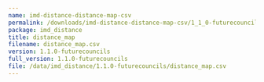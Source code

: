 ```yaml
---
name: imd-distance-distance-map-csv
permalink: /downloads/imd-distance-distance-map-csv/1_1_0-futurecouncils
package: imd_distance
title: distance_map
filename: distance_map.csv
version: 1.1.0-futurecouncils
full_version: 1.1.0-futurecouncils
file: /data/imd_distance/1.1.0-futurecouncils/distance_map.csv
---
```

